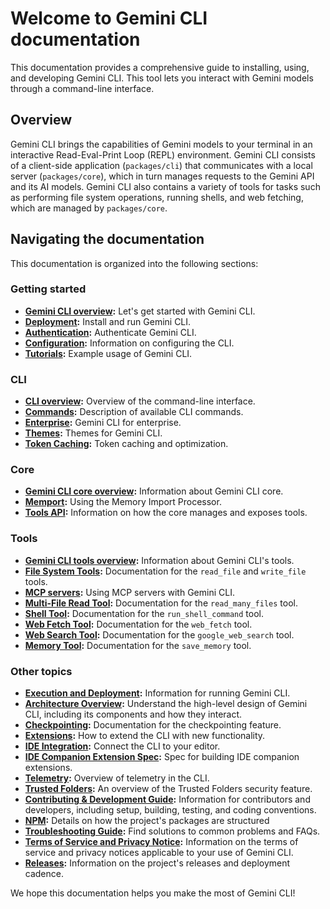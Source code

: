 # Welcome to Gemini CLI documentation

This documentation provides a comprehensive guide to installing, using, and developing Gemini CLI. This tool lets you interact with Gemini models through a command-line interface.

## Overview

Gemini CLI brings the capabilities of Gemini models to your terminal in an interactive Read-Eval-Print Loop (REPL) environment. Gemini CLI consists of a client-side application (`packages/cli`) that communicates with a local server (`packages/core`), which in turn manages requests to the Gemini API and its AI models. Gemini CLI also contains a variety of tools for tasks such as performing file system operations, running shells, and web fetching, which are managed by `packages/core`.

## Navigating the documentation

This documentation is organized into the following sections:

### Getting started
- **[Gemini CLI overview](./getting-started/index.md):** Let's get started with Gemini CLI.
- **[Deployment](./getting-started/deployment.md):** Install and run Gemini CLI.
- **[Authentication](./getting-started/authentication.md):** Authenticate Gemini CLI.
- **[Configuration](./getting-started/configuration.md):** Information on configuring the CLI.
- **[Tutorials](./getting-started/tutorials.md):** Example usage of Gemini CLI.

### CLI
- **[CLI overview](./cli/index.md):** Overview of the command-line interface.
- **[Commands](./cli/commands.md):** Description of available CLI commands.
- **[Enterprise](./cli/enterprise.md):** Gemini CLI for enterprise.
- **[Themes](./cli/themes.md):** Themes for Gemini CLI.
- **[Token Caching](./cli/token-caching.md):** Token caching and optimization.

### Core
- **[Gemini CLI core overview](./core/index.md):** Information about Gemini CLI core.
- **[Memport](./core/memport.md):** Using the Memory Import Processor.
- **[Tools API](./core/tools-api.md):** Information on how the core manages and exposes tools.

### Tools
- **[Gemini CLI tools overview](./tools/index.md):** Information about Gemini CLI's tools.
- **[File System Tools](./tools/file-system.md):** Documentation for the `read_file` and `write_file` tools.
- **[MCP servers](./tools/mcp-server.md):** Using MCP servers with Gemini CLI.
- **[Multi-File Read Tool](./tools/multi-file.md):** Documentation for the `read_many_files` tool.
- **[Shell Tool](./tools/shell.md):** Documentation for the `run_shell_command` tool.
- **[Web Fetch Tool](./tools/web-fetch.md):** Documentation for the `web_fetch` tool.
- **[Web Search Tool](./tools/web-search.md):** Documentation for the `google_web_search` tool.
- **[Memory Tool](./tools/memory.md):** Documentation for the `save_memory` tool.

### Other topics
- **[Execution and Deployment](./deployment.md):** Information for running Gemini CLI.
- **[Architecture Overview](./architecture.md):** Understand the high-level design of Gemini CLI, including its components and how they interact.
- **[Checkpointing](./checkpointing.md):** Documentation for the checkpointing feature.
- **[Extensions](./extension.md):** How to extend the CLI with new functionality.
- **[IDE Integration](./ide-integration.md):** Connect the CLI to your editor.
- **[IDE Companion Extension Spec](./ide-companion-spec.md):** Spec for building IDE companion extensions.
- **[Telemetry](./telemetry.md):** Overview of telemetry in the CLI.
- **[Trusted Folders](./trusted-folders.md):** An overview of the Trusted Folders security feature.
- **[Contributing & Development Guide](../CONTRIBUTING.md):** Information for contributors and developers, including setup, building, testing, and coding conventions.
- **[NPM](./npm.md):** Details on how the project's packages are structured
- **[Troubleshooting Guide](./troubleshooting.md):** Find solutions to common problems and FAQs.
- **[Terms of Service and Privacy Notice](./tos-privacy.md):** Information on the terms of service and privacy notices applicable to your use of Gemini CLI.
- **[Releases](./releases.md):** Information on the project's releases and deployment cadence.

We hope this documentation helps you make the most of Gemini CLI!